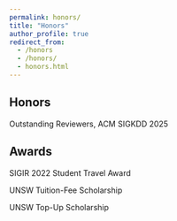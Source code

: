 ```yaml
---
permalink: honors/
title: "Honors"
author_profile: true
redirect_from: 
  - /honors
  - /honors/
  - honors.html
---
```

<h2>Honors</h2>
Outstanding Reviewers, ACM SIGKDD 2025


<h2>Awards</h2>
SIGIR 2022 Student Travel Award

UNSW Tuition-Fee Scholarship

UNSW Top-Up Scholarship